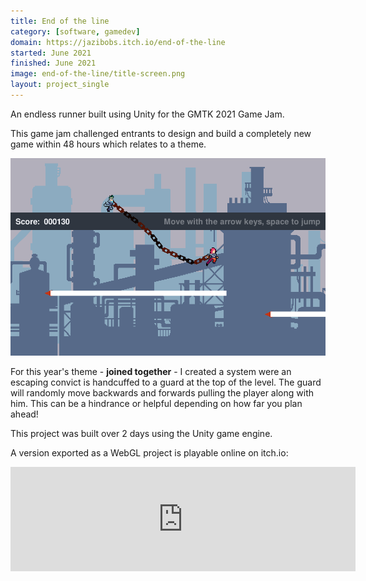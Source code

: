 ```yaml
---
title: End of the line
category: [software, gamedev]
domain: https://jazibobs.itch.io/end-of-the-line
started: June 2021
finished: June 2021
image: end-of-the-line/title-screen.png
layout: project_single
---
```


An endless runner built using Unity for the GMTK 2021 Game Jam.

This game jam challenged entrants to design and build a completely new game within 48 hours which relates to a theme.

![Screenshot from End of the line](/assets/projects/end-of-the-line/oftl-screen-1.png)

For this year's theme - **joined together** - I created a system were an escaping convict is handcuffed to a guard at the top of the level. The guard will randomly move backwards and forwards pulling the player along with him. This can be a hindrance or helpful depending on how far you plan ahead!

This project was built over 2 days using the Unity game engine.

A version exported as a WebGL project is playable online on itch.io:

<iframe src="https://itch.io/embed/1082143?bg_color=F5F6FA&amp;fg_color=2F3640&amp;link_color=C23616&amp;border_color=8e8b97" width="552" height="167" frameborder="0"><a href="https://jazibobs.itch.io/end-of-the-line">End of the line by jazibobs</a></iframe>
